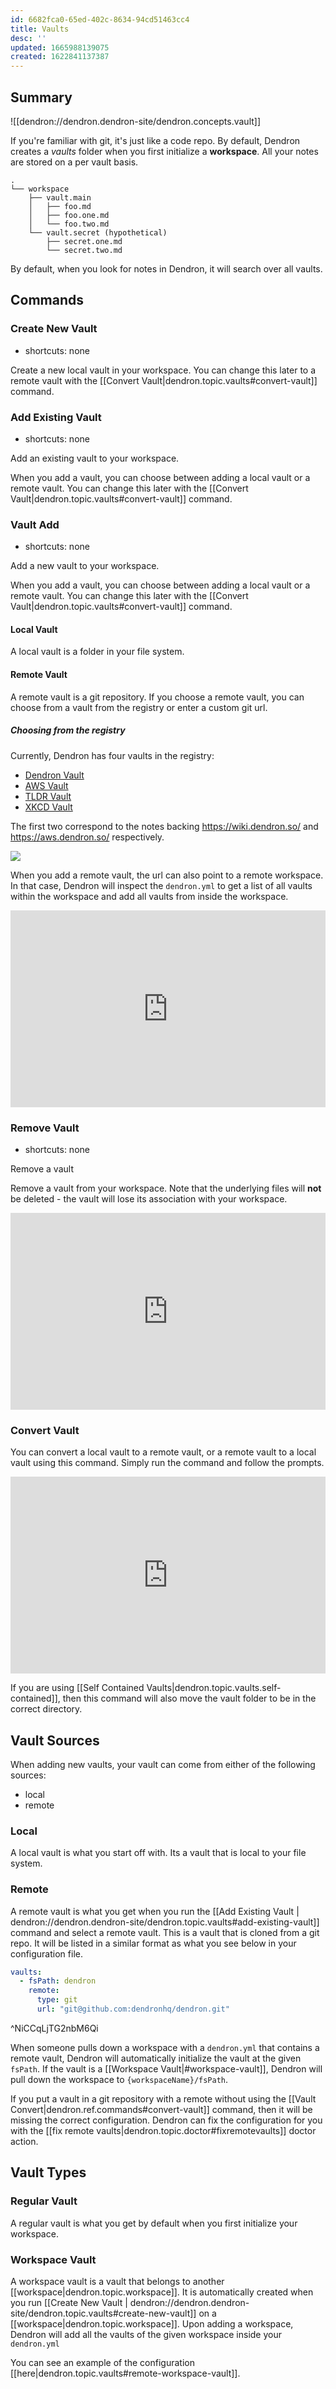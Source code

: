 ```yaml
---
id: 6682fca0-65ed-402c-8634-94cd51463cc4
title: Vaults
desc: ''
updated: 1665988139075
created: 1622841137387
---
```


## Summary

![[dendron://dendron.dendron-site/dendron.concepts.vault]]

If you're familiar with git, it's just like a code repo. By default, Dendron creates a _vaults_ folder when you first initialize a **workspace**. All your notes are stored on a per vault basis.

```
.
└── workspace
    ├── vault.main
    │   ├── foo.md
    │   ├── foo.one.md
    │   └── foo.two.md
    └── vault.secret (hypothetical)
        ├── secret.one.md
        └── secret.two.md
```

By default, when you look for notes in Dendron, it will search over all vaults.

## Commands

### Create New Vault

- shortcuts: none

Create a new local vault in your workspace. You can change this later to a remote vault with the [[Convert Vault|dendron.topic.vaults#convert-vault]] command.


### Add Existing Vault

- shortcuts: none

Add an existing vault to your workspace.

When you add a vault, you can choose between adding a local vault or a remote vault. You can change this later with the [[Convert Vault|dendron.topic.vaults#convert-vault]] command.

### Vault Add

- shortcuts: none

Add a new vault to your workspace.

When you add a vault, you can choose between adding a local vault or a remote vault. You can change this later with the [[Convert Vault|dendron.topic.vaults#convert-vault]] command.

#### Local Vault

A local vault is a folder in your file system.

#### Remote Vault

A remote vault is a git repository. If you choose a remote vault, you can choose from a vault from the registry or enter a custom git url.

##### Choosing from the registry

Currently, Dendron has four vaults in the registry:

- [Dendron Vault](https://wiki.dendron.so/)
- [AWS Vault](https://aws.dendron.so/)
- [TLDR Vault](https://tldr.dendron.so/)
- [XKCD Vault](https://xkcd.dendron.so/)

The first two correspond to the notes backing https://wiki.dendron.so/ and https://aws.dendron.so/ respectively.

![](https://foundation-prod-assetspublic53c57cce-8cpvgjldwysl.s3-us-west-2.amazonaws.com/assets/images/remote-vault.jpg)

When you add a remote vault, the url can also point to a remote workspace. In that case, Dendron will inspect the `dendron.yml` to get a list of all vaults within the workspace and add all vaults from inside the workspace.

<div style="position: relative; padding-bottom: 62.5%; height: 0;"><iframe src="https://www.loom.com/embed/b4171372f9794dd7be609c043f343fa3" frameborder="0" webkitallowfullscreen mozallowfullscreen allowfullscreen style="position: absolute; top: 0; left: 0; width: 100%; height: 100%;"></iframe></div>

### Remove Vault

- shortcuts: none

Remove a vault

Remove a vault from your workspace. Note that the underlying files will **not** be deleted - the vault will lose its association with your workspace.

<div style="position: relative; padding-bottom: 62.5%; height: 0;"><iframe src="https://www.loom.com/embed/307effc22b8d4c59a32933529a8393e1" frameborder="0" webkitallowfullscreen mozallowfullscreen allowfullscreen style="position: absolute; top: 0; left: 0; width: 100%; height: 100%;"></iframe></div>

### Convert Vault

You can convert a local vault to a remote vault, or a remote vault to a local
vault using this command. Simply run the command and follow the prompts.

<div style="position: relative; padding-bottom: 62.5%; height: 0;"><iframe src="https://www.loom.com/embed/48fe047324c14949b0917861c79fd985" frameborder="0" webkitallowfullscreen mozallowfullscreen allowfullscreen style="position: absolute; top: 0; left: 0; width: 100%; height: 100%;"></iframe></div>

If you are using [[Self Contained Vaults|dendron.topic.vaults.self-contained]], then this command will also move the vault folder to be in the correct directory.

## Vault Sources

When adding new vaults, your vault can come from either of the following sources:

- local
- remote

### Local

A local vault is what you start off with. Its a vault that is local to your file system.

### Remote

A remote vault is what you get when you run the [[Add Existing Vault | dendron://dendron.dendron-site/dendron.topic.vaults#add-existing-vault]] command and select a remote vault. This is a vault that is cloned from a git repo. It will be listed in a similar format as what you see below in your configuration file.

```yml
vaults:
  - fsPath: dendron
    remote:
      type: git
      url: "git@github.com:dendronhq/dendron.git"
```

^NiCCqLjTG2nbM6Qi

When someone pulls down a workspace with a `dendron.yml` that contains a remote vault, Dendron will automatically initialize the vault at the given `fsPath`. If the vault is a [[Workspace Vault|#workspace-vault]], Dendron will pull down the workspace to `{workspaceName}/fsPath`.

If you put a vault in a git repository with a remote without using the [[Vault Convert|dendron.ref.commands#convert-vault]] command,
then it will be missing the correct configuration.
Dendron can fix the configuration for you with the [[fix remote vaults|dendron.topic.doctor#fixremotevaults]] doctor action.

## Vault Types

### Regular Vault

A regular vault is what you get by default when you first initialize your workspace.

### Workspace Vault

A workspace vault is a vault that belongs to another [[workspace|dendron.topic.workspace]]. It is automatically created when you run [[Create New Vault | dendron://dendron.dendron-site/dendron.topic.vaults#create-new-vault]] on a [[workspace|dendron.topic.workspace]]. Upon adding a workspace, Dendron will add all the vaults of the given workspace inside your `dendron.yml`

You can see an example of the configuration [[here|dendron.topic.vaults#remote-workspace-vault]].
